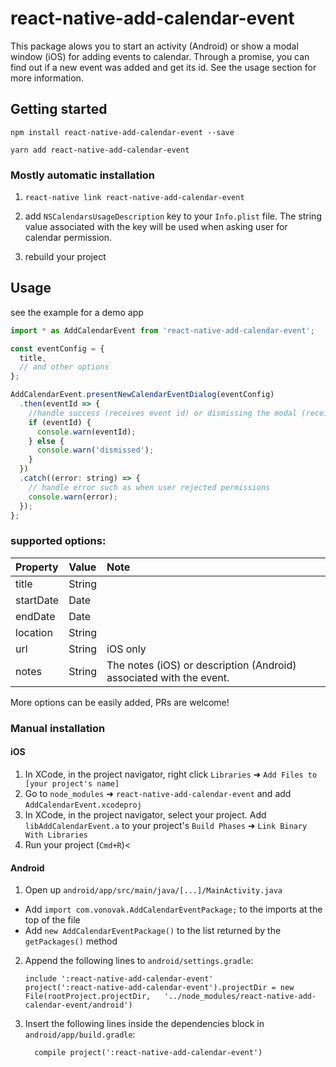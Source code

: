 
# react-native-add-calendar-event

This package alows you to start an activity (Android) or show a modal window (iOS) for adding events to calendar. Through a promise, you can find out if a new event was added and get its id. See the usage section for more information.

## Getting started

`npm install react-native-add-calendar-event --save`

`yarn add react-native-add-calendar-event`

### Mostly automatic installation

1. `react-native link react-native-add-calendar-event`

2. add `NSCalendarsUsageDescription` key to your `Info.plist` file. The string value associated with the key will be used when asking user for calendar permission.

3. rebuild your project



## Usage

see the example for a demo app

```javascript
import * as AddCalendarEvent from 'react-native-add-calendar-event';

const eventConfig = {
  title,
  // and other options
};

AddCalendarEvent.presentNewCalendarEventDialog(eventConfig)
  .then(eventId => {
    //handle success (receives event id) or dismissing the modal (receives false)
    if (eventId) {
      console.warn(eventId);
    } else {
      console.warn('dismissed');
    }
  })
  .catch((error: string) => {
    // handle error such as when user rejected permissions
    console.warn(error);
  });
};
```

### supported options:


| Property        | Value            | Note |
| :--------------- | :---------------- | :----------- |
| title           | String             |  |
| startDate       | Date             |   |
| endDate         | Date             |   |
| location        | String           |   |
| url        | String           | iOS only  |
| notes           | String           | The notes (iOS) or description (Android) associated with the event. |


More options can be easily added, PRs are welcome!

### Manual installation


#### iOS

1. In XCode, in the project navigator, right click `Libraries` ➜ `Add Files to [your project's name]`
2. Go to `node_modules` ➜ `react-native-add-calendar-event` and add `AddCalendarEvent.xcodeproj`
3. In XCode, in the project navigator, select your project. Add `libAddCalendarEvent.a` to your project's `Build Phases` ➜ `Link Binary With Libraries`
4. Run your project (`Cmd+R`)<

#### Android

1. Open up `android/app/src/main/java/[...]/MainActivity.java`
  - Add `import com.vonovak.AddCalendarEventPackage;` to the imports at the top of the file
  - Add `new AddCalendarEventPackage()` to the list returned by the `getPackages()` method
2. Append the following lines to `android/settings.gradle`:
    ```
    include ':react-native-add-calendar-event'
    project(':react-native-add-calendar-event').projectDir = new File(rootProject.projectDir,   '../node_modules/react-native-add-calendar-event/android')
    ```
3. Insert the following lines inside the dependencies block in `android/app/build.gradle`:
    ```
      compile project(':react-native-add-calendar-event')
    ```

  
